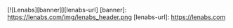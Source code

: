 [![Lenabs][banner]][lenabs-url]
[banner]: https://lenabs.com/img/lenabs_header.png
[lenabs-url]: https://lenabs.com 

